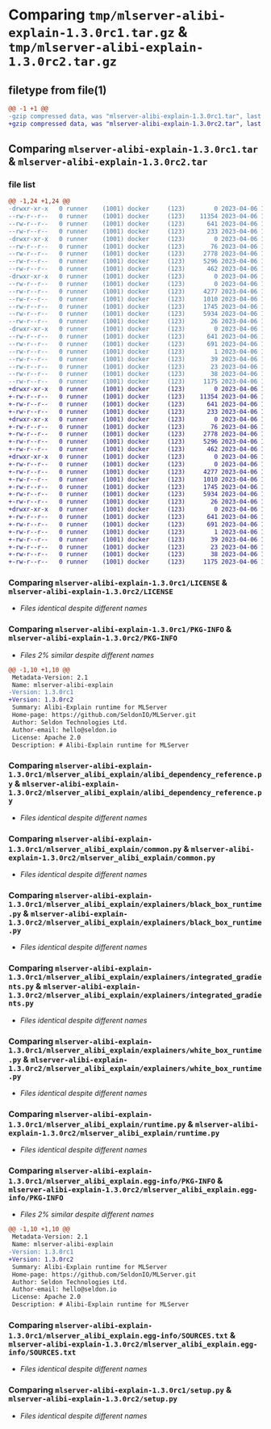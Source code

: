 # Comparing `tmp/mlserver-alibi-explain-1.3.0rc1.tar.gz` & `tmp/mlserver-alibi-explain-1.3.0rc2.tar.gz`

## filetype from file(1)

```diff
@@ -1 +1 @@
-gzip compressed data, was "mlserver-alibi-explain-1.3.0rc1.tar", last modified: Thu Apr  6 13:36:33 2023, max compression
+gzip compressed data, was "mlserver-alibi-explain-1.3.0rc2.tar", last modified: Thu Apr  6 15:39:27 2023, max compression
```

## Comparing `mlserver-alibi-explain-1.3.0rc1.tar` & `mlserver-alibi-explain-1.3.0rc2.tar`

### file list

```diff
@@ -1,24 +1,24 @@
-drwxr-xr-x   0 runner    (1001) docker     (123)        0 2023-04-06 13:36:33.895706 mlserver-alibi-explain-1.3.0rc1/
--rw-r--r--   0 runner    (1001) docker     (123)    11354 2023-04-06 13:35:49.000000 mlserver-alibi-explain-1.3.0rc1/LICENSE
--rw-r--r--   0 runner    (1001) docker     (123)      641 2023-04-06 13:36:33.895706 mlserver-alibi-explain-1.3.0rc1/PKG-INFO
--rw-r--r--   0 runner    (1001) docker     (123)      233 2023-04-06 13:35:49.000000 mlserver-alibi-explain-1.3.0rc1/README.md
-drwxr-xr-x   0 runner    (1001) docker     (123)        0 2023-04-06 13:36:33.891706 mlserver-alibi-explain-1.3.0rc1/mlserver_alibi_explain/
--rw-r--r--   0 runner    (1001) docker     (123)       76 2023-04-06 13:35:49.000000 mlserver-alibi-explain-1.3.0rc1/mlserver_alibi_explain/__init__.py
--rw-r--r--   0 runner    (1001) docker     (123)     2778 2023-04-06 13:35:49.000000 mlserver-alibi-explain-1.3.0rc1/mlserver_alibi_explain/alibi_dependency_reference.py
--rw-r--r--   0 runner    (1001) docker     (123)     5296 2023-04-06 13:35:49.000000 mlserver-alibi-explain-1.3.0rc1/mlserver_alibi_explain/common.py
--rw-r--r--   0 runner    (1001) docker     (123)      462 2023-04-06 13:35:49.000000 mlserver-alibi-explain-1.3.0rc1/mlserver_alibi_explain/errors.py
-drwxr-xr-x   0 runner    (1001) docker     (123)        0 2023-04-06 13:36:33.895706 mlserver-alibi-explain-1.3.0rc1/mlserver_alibi_explain/explainers/
--rw-r--r--   0 runner    (1001) docker     (123)        0 2023-04-06 13:35:49.000000 mlserver-alibi-explain-1.3.0rc1/mlserver_alibi_explain/explainers/__init__.py
--rw-r--r--   0 runner    (1001) docker     (123)     4277 2023-04-06 13:35:49.000000 mlserver-alibi-explain-1.3.0rc1/mlserver_alibi_explain/explainers/black_box_runtime.py
--rw-r--r--   0 runner    (1001) docker     (123)     1010 2023-04-06 13:35:49.000000 mlserver-alibi-explain-1.3.0rc1/mlserver_alibi_explain/explainers/integrated_gradients.py
--rw-r--r--   0 runner    (1001) docker     (123)     1745 2023-04-06 13:35:49.000000 mlserver-alibi-explain-1.3.0rc1/mlserver_alibi_explain/explainers/white_box_runtime.py
--rw-r--r--   0 runner    (1001) docker     (123)     5934 2023-04-06 13:35:49.000000 mlserver-alibi-explain-1.3.0rc1/mlserver_alibi_explain/runtime.py
--rw-r--r--   0 runner    (1001) docker     (123)       26 2023-04-06 13:35:49.000000 mlserver-alibi-explain-1.3.0rc1/mlserver_alibi_explain/version.py
-drwxr-xr-x   0 runner    (1001) docker     (123)        0 2023-04-06 13:36:33.891706 mlserver-alibi-explain-1.3.0rc1/mlserver_alibi_explain.egg-info/
--rw-r--r--   0 runner    (1001) docker     (123)      641 2023-04-06 13:36:33.000000 mlserver-alibi-explain-1.3.0rc1/mlserver_alibi_explain.egg-info/PKG-INFO
--rw-r--r--   0 runner    (1001) docker     (123)      691 2023-04-06 13:36:33.000000 mlserver-alibi-explain-1.3.0rc1/mlserver_alibi_explain.egg-info/SOURCES.txt
--rw-r--r--   0 runner    (1001) docker     (123)        1 2023-04-06 13:36:33.000000 mlserver-alibi-explain-1.3.0rc1/mlserver_alibi_explain.egg-info/dependency_links.txt
--rw-r--r--   0 runner    (1001) docker     (123)       39 2023-04-06 13:36:33.000000 mlserver-alibi-explain-1.3.0rc1/mlserver_alibi_explain.egg-info/requires.txt
--rw-r--r--   0 runner    (1001) docker     (123)       23 2023-04-06 13:36:33.000000 mlserver-alibi-explain-1.3.0rc1/mlserver_alibi_explain.egg-info/top_level.txt
--rw-r--r--   0 runner    (1001) docker     (123)       38 2023-04-06 13:36:33.895706 mlserver-alibi-explain-1.3.0rc1/setup.cfg
--rw-r--r--   0 runner    (1001) docker     (123)     1175 2023-04-06 13:35:49.000000 mlserver-alibi-explain-1.3.0rc1/setup.py
+drwxr-xr-x   0 runner    (1001) docker     (123)        0 2023-04-06 15:39:27.262045 mlserver-alibi-explain-1.3.0rc2/
+-rw-r--r--   0 runner    (1001) docker     (123)    11354 2023-04-06 15:38:53.000000 mlserver-alibi-explain-1.3.0rc2/LICENSE
+-rw-r--r--   0 runner    (1001) docker     (123)      641 2023-04-06 15:39:27.258045 mlserver-alibi-explain-1.3.0rc2/PKG-INFO
+-rw-r--r--   0 runner    (1001) docker     (123)      233 2023-04-06 15:38:53.000000 mlserver-alibi-explain-1.3.0rc2/README.md
+drwxr-xr-x   0 runner    (1001) docker     (123)        0 2023-04-06 15:39:27.258045 mlserver-alibi-explain-1.3.0rc2/mlserver_alibi_explain/
+-rw-r--r--   0 runner    (1001) docker     (123)       76 2023-04-06 15:38:53.000000 mlserver-alibi-explain-1.3.0rc2/mlserver_alibi_explain/__init__.py
+-rw-r--r--   0 runner    (1001) docker     (123)     2778 2023-04-06 15:38:53.000000 mlserver-alibi-explain-1.3.0rc2/mlserver_alibi_explain/alibi_dependency_reference.py
+-rw-r--r--   0 runner    (1001) docker     (123)     5296 2023-04-06 15:38:53.000000 mlserver-alibi-explain-1.3.0rc2/mlserver_alibi_explain/common.py
+-rw-r--r--   0 runner    (1001) docker     (123)      462 2023-04-06 15:38:53.000000 mlserver-alibi-explain-1.3.0rc2/mlserver_alibi_explain/errors.py
+drwxr-xr-x   0 runner    (1001) docker     (123)        0 2023-04-06 15:39:27.258045 mlserver-alibi-explain-1.3.0rc2/mlserver_alibi_explain/explainers/
+-rw-r--r--   0 runner    (1001) docker     (123)        0 2023-04-06 15:38:53.000000 mlserver-alibi-explain-1.3.0rc2/mlserver_alibi_explain/explainers/__init__.py
+-rw-r--r--   0 runner    (1001) docker     (123)     4277 2023-04-06 15:38:53.000000 mlserver-alibi-explain-1.3.0rc2/mlserver_alibi_explain/explainers/black_box_runtime.py
+-rw-r--r--   0 runner    (1001) docker     (123)     1010 2023-04-06 15:38:53.000000 mlserver-alibi-explain-1.3.0rc2/mlserver_alibi_explain/explainers/integrated_gradients.py
+-rw-r--r--   0 runner    (1001) docker     (123)     1745 2023-04-06 15:38:53.000000 mlserver-alibi-explain-1.3.0rc2/mlserver_alibi_explain/explainers/white_box_runtime.py
+-rw-r--r--   0 runner    (1001) docker     (123)     5934 2023-04-06 15:38:53.000000 mlserver-alibi-explain-1.3.0rc2/mlserver_alibi_explain/runtime.py
+-rw-r--r--   0 runner    (1001) docker     (123)       26 2023-04-06 15:38:53.000000 mlserver-alibi-explain-1.3.0rc2/mlserver_alibi_explain/version.py
+drwxr-xr-x   0 runner    (1001) docker     (123)        0 2023-04-06 15:39:27.258045 mlserver-alibi-explain-1.3.0rc2/mlserver_alibi_explain.egg-info/
+-rw-r--r--   0 runner    (1001) docker     (123)      641 2023-04-06 15:39:27.000000 mlserver-alibi-explain-1.3.0rc2/mlserver_alibi_explain.egg-info/PKG-INFO
+-rw-r--r--   0 runner    (1001) docker     (123)      691 2023-04-06 15:39:27.000000 mlserver-alibi-explain-1.3.0rc2/mlserver_alibi_explain.egg-info/SOURCES.txt
+-rw-r--r--   0 runner    (1001) docker     (123)        1 2023-04-06 15:39:27.000000 mlserver-alibi-explain-1.3.0rc2/mlserver_alibi_explain.egg-info/dependency_links.txt
+-rw-r--r--   0 runner    (1001) docker     (123)       39 2023-04-06 15:39:27.000000 mlserver-alibi-explain-1.3.0rc2/mlserver_alibi_explain.egg-info/requires.txt
+-rw-r--r--   0 runner    (1001) docker     (123)       23 2023-04-06 15:39:27.000000 mlserver-alibi-explain-1.3.0rc2/mlserver_alibi_explain.egg-info/top_level.txt
+-rw-r--r--   0 runner    (1001) docker     (123)       38 2023-04-06 15:39:27.262045 mlserver-alibi-explain-1.3.0rc2/setup.cfg
+-rw-r--r--   0 runner    (1001) docker     (123)     1175 2023-04-06 15:38:53.000000 mlserver-alibi-explain-1.3.0rc2/setup.py
```

### Comparing `mlserver-alibi-explain-1.3.0rc1/LICENSE` & `mlserver-alibi-explain-1.3.0rc2/LICENSE`

 * *Files identical despite different names*

### Comparing `mlserver-alibi-explain-1.3.0rc1/PKG-INFO` & `mlserver-alibi-explain-1.3.0rc2/PKG-INFO`

 * *Files 2% similar despite different names*

```diff
@@ -1,10 +1,10 @@
 Metadata-Version: 2.1
 Name: mlserver-alibi-explain
-Version: 1.3.0rc1
+Version: 1.3.0rc2
 Summary: Alibi-Explain runtime for MLServer
 Home-page: https://github.com/SeldonIO/MLServer.git
 Author: Seldon Technologies Ltd.
 Author-email: hello@seldon.io
 License: Apache 2.0
 Description: # Alibi-Explain runtime for MLServer
```

### Comparing `mlserver-alibi-explain-1.3.0rc1/mlserver_alibi_explain/alibi_dependency_reference.py` & `mlserver-alibi-explain-1.3.0rc2/mlserver_alibi_explain/alibi_dependency_reference.py`

 * *Files identical despite different names*

### Comparing `mlserver-alibi-explain-1.3.0rc1/mlserver_alibi_explain/common.py` & `mlserver-alibi-explain-1.3.0rc2/mlserver_alibi_explain/common.py`

 * *Files identical despite different names*

### Comparing `mlserver-alibi-explain-1.3.0rc1/mlserver_alibi_explain/explainers/black_box_runtime.py` & `mlserver-alibi-explain-1.3.0rc2/mlserver_alibi_explain/explainers/black_box_runtime.py`

 * *Files identical despite different names*

### Comparing `mlserver-alibi-explain-1.3.0rc1/mlserver_alibi_explain/explainers/integrated_gradients.py` & `mlserver-alibi-explain-1.3.0rc2/mlserver_alibi_explain/explainers/integrated_gradients.py`

 * *Files identical despite different names*

### Comparing `mlserver-alibi-explain-1.3.0rc1/mlserver_alibi_explain/explainers/white_box_runtime.py` & `mlserver-alibi-explain-1.3.0rc2/mlserver_alibi_explain/explainers/white_box_runtime.py`

 * *Files identical despite different names*

### Comparing `mlserver-alibi-explain-1.3.0rc1/mlserver_alibi_explain/runtime.py` & `mlserver-alibi-explain-1.3.0rc2/mlserver_alibi_explain/runtime.py`

 * *Files identical despite different names*

### Comparing `mlserver-alibi-explain-1.3.0rc1/mlserver_alibi_explain.egg-info/PKG-INFO` & `mlserver-alibi-explain-1.3.0rc2/mlserver_alibi_explain.egg-info/PKG-INFO`

 * *Files 2% similar despite different names*

```diff
@@ -1,10 +1,10 @@
 Metadata-Version: 2.1
 Name: mlserver-alibi-explain
-Version: 1.3.0rc1
+Version: 1.3.0rc2
 Summary: Alibi-Explain runtime for MLServer
 Home-page: https://github.com/SeldonIO/MLServer.git
 Author: Seldon Technologies Ltd.
 Author-email: hello@seldon.io
 License: Apache 2.0
 Description: # Alibi-Explain runtime for MLServer
```

### Comparing `mlserver-alibi-explain-1.3.0rc1/mlserver_alibi_explain.egg-info/SOURCES.txt` & `mlserver-alibi-explain-1.3.0rc2/mlserver_alibi_explain.egg-info/SOURCES.txt`

 * *Files identical despite different names*

### Comparing `mlserver-alibi-explain-1.3.0rc1/setup.py` & `mlserver-alibi-explain-1.3.0rc2/setup.py`

 * *Files identical despite different names*

